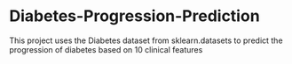# Diabetes-Progression-Prediction
This project uses the Diabetes dataset from sklearn.datasets to predict the progression of diabetes based on 10 clinical features
